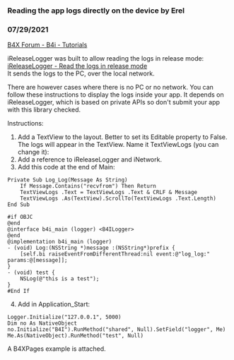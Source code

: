 ### Reading the app logs directly on the device by Erel
### 07/29/2021
[B4X Forum - B4i - Tutorials](https://www.b4x.com/android/forum/threads/132979/)

iReleaseLogger was built to allow reading the logs in release mode: [iReleaseLogger - Read the logs in release mode](https://www.b4x.com/android/forum/threads/51164/#content)    
It sends the logs to the PC, over the local network.  
  
There are however cases where there is no PC or no network. You can follow these instructions to display the logs inside your app. It depends on iReleaseLogger, which is based on private APIs so don't submit your app with this library checked.  
  
Instructions:  
1. Add a TextView to the layout. Better to set its Editable property to False. The logs will appear in the TextView. Name it TextViewLogs (you can change it):  
2. Add a reference to iReleaseLogger and iNetwork.  
3. Add this code at the end of Main:  

```B4X
Private Sub Log_Log(Message As String)  
    If Message.Contains("recvfrom") Then Return  
    TextViewLogs .Text = TextViewLogs .Text & CRLF & Message  
    TextViewLogs .As(TextView).ScrollTo(TextViewLogs .Text.Length)  
End Sub  
  
#if OBJC  
@end  
@interface b4i_main (logger) <B4ILogger>  
@end  
@implementation b4i_main (logger)  
- (void) Log:(NSString *)message :(NSString*)prefix {  
    [self.bi raiseEventFromDifferentThread:nil event:@"log_log:" params:@[message]];  
}  
- (void) test {  
    NSLog(@"this is a test");  
}  
#End If
```

  
4. Add in Application\_Start:  

```B4X
Logger.Initialize("127.0.0.1", 5000)  
Dim no As NativeObject  
no.Initialize("B4I").RunMethod("shared", Null).SetField("logger", Me)  
Me.As(NativeObject).RunMethod("test", Null)
```

  
  
  
A B4XPages example is attached.